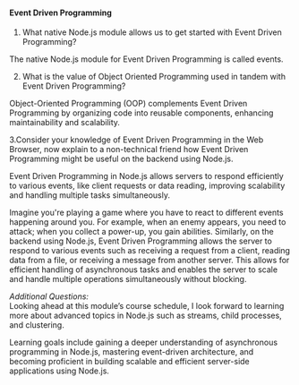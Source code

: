 
#### Event Driven Programming

1. What native Node.js module allows us to get started with Event Driven Programming?

The native Node.js module for Event Driven Programming is called events.

2. What is the value of Object Oriented Programming used in tandem with Event Driven Programming?  

Object-Oriented Programming (OOP) complements Event Driven Programming by organizing code into reusable components, enhancing maintainability and scalability.

3.Consider your knowledge of Event Driven Programming in the Web Browser, now explain to a non-technical friend how Event Driven Programming might be useful on the backend using Node.js.

Event Driven Programming in Node.js allows servers to respond efficiently to various events, like client requests or data reading, improving scalability and handling multiple tasks simultaneously.

Imagine you're playing a game where you have to react to different events happening around you. For example, when an enemy appears, you need to attack; when you collect a power-up, you gain abilities. Similarly, on the backend using Node.js, Event Driven Programming allows the server to respond to various events such as receiving a request from a client, reading data from a file, or receiving a message from another server. This allows for efficient handling of asynchronous tasks and enables the server to scale and handle multiple operations simultaneously without blocking.


_Additional Questions:_  
Looking ahead at this module’s course schedule, I look forward to learning more about advanced topics in Node.js such as streams, child processes, and clustering.

Learning goals include gaining a deeper understanding of asynchronous programming in Node.js, mastering event-driven architecture, and becoming proficient in building scalable and efficient server-side applications using Node.js.

